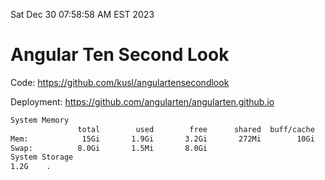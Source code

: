 Sat Dec 30 07:58:58 AM EST 2023

# Angular Ten Second Look

Code: https://github.com/kusl/angulartensecondlook

Deployment: https://github.com/angularten/angularten.github.io

```bash
System Memory
               total        used        free      shared  buff/cache   available
Mem:            15Gi       1.9Gi       3.2Gi       272Mi        10Gi        13Gi
Swap:          8.0Gi       1.5Mi       8.0Gi
System Storage
1.2G	.
```
